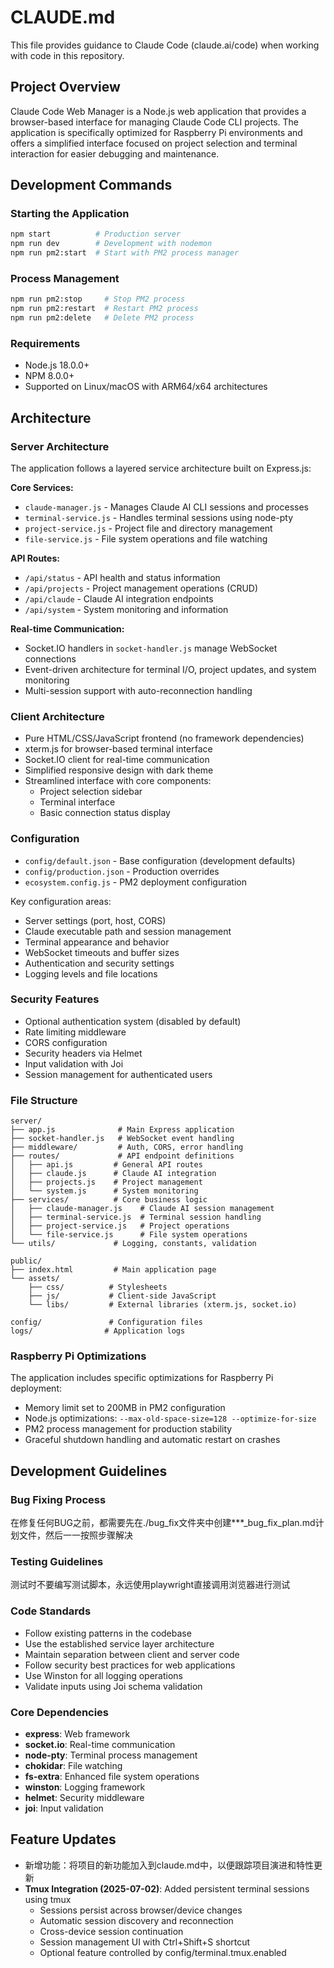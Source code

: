 # CLAUDE.md

This file provides guidance to Claude Code (claude.ai/code) when working with code in this repository.

## Project Overview

Claude Code Web Manager is a Node.js web application that provides a browser-based interface for managing Claude Code CLI projects. The application is specifically optimized for Raspberry Pi environments and offers a simplified interface focused on project selection and terminal interaction for easier debugging and maintenance.

## Development Commands

### Starting the Application
```bash
npm start          # Production server
npm run dev        # Development with nodemon
npm run pm2:start  # Start with PM2 process manager
```

### Process Management
```bash
npm run pm2:stop     # Stop PM2 process
npm run pm2:restart  # Restart PM2 process
npm run pm2:delete   # Delete PM2 process
```

### Requirements
- Node.js 18.0.0+
- NPM 8.0.0+
- Supported on Linux/macOS with ARM64/x64 architectures

## Architecture

### Server Architecture
The application follows a layered service architecture built on Express.js:

**Core Services:**
- `claude-manager.js` - Manages Claude AI CLI sessions and processes
- `terminal-service.js` - Handles terminal sessions using node-pty
- `project-service.js` - Project file and directory management
- `file-service.js` - File system operations and file watching

**API Routes:**
- `/api/status` - API health and status information
- `/api/projects` - Project management operations (CRUD)
- `/api/claude` - Claude AI integration endpoints
- `/api/system` - System monitoring and information

**Real-time Communication:**
- Socket.IO handlers in `socket-handler.js` manage WebSocket connections
- Event-driven architecture for terminal I/O, project updates, and system monitoring
- Multi-session support with auto-reconnection handling

### Client Architecture
- Pure HTML/CSS/JavaScript frontend (no framework dependencies)
- xterm.js for browser-based terminal interface
- Socket.IO client for real-time communication
- Simplified responsive design with dark theme
- Streamlined interface with core components:
  - Project selection sidebar
  - Terminal interface
  - Basic connection status display

### Configuration
- `config/default.json` - Base configuration (development defaults)
- `config/production.json` - Production overrides
- `ecosystem.config.js` - PM2 deployment configuration

Key configuration areas:
- Server settings (port, host, CORS)
- Claude executable path and session management
- Terminal appearance and behavior
- WebSocket timeouts and buffer sizes
- Authentication and security settings
- Logging levels and file locations

### Security Features
- Optional authentication system (disabled by default)
- Rate limiting middleware
- CORS configuration
- Security headers via Helmet
- Input validation with Joi
- Session management for authenticated users

### File Structure
```
server/
├── app.js              # Main Express application
├── socket-handler.js   # WebSocket event handling
├── middleware/         # Auth, CORS, error handling
├── routes/             # API endpoint definitions
│   ├── api.js         # General API routes
│   ├── claude.js      # Claude AI integration
│   ├── projects.js    # Project management
│   └── system.js      # System monitoring
├── services/          # Core business logic
│   ├── claude-manager.js    # Claude AI session management
│   ├── terminal-service.js  # Terminal session handling
│   ├── project-service.js   # Project operations
│   └── file-service.js      # File system operations
└── utils/             # Logging, constants, validation

public/
├── index.html         # Main application page
└── assets/
    ├── css/          # Stylesheets
    ├── js/           # Client-side JavaScript
    └── libs/         # External libraries (xterm.js, socket.io)

config/               # Configuration files
logs/                # Application logs
```

### Raspberry Pi Optimizations
The application includes specific optimizations for Raspberry Pi deployment:
- Memory limit set to 200MB in PM2 configuration
- Node.js optimizations: `--max-old-space-size=128 --optimize-for-size`
- PM2 process management for production stability
- Graceful shutdown handling and automatic restart on crashes

## Development Guidelines

### Bug Fixing Process
在修复任何BUG之前，都需要先在./bug_fix文件夹中创建***_bug_fix_plan.md计划文件，然后一一按照步骤解决

### Testing Guidelines
测试时不要编写测试脚本，永远使用playwright直接调用浏览器进行测试

### Code Standards
- Follow existing patterns in the codebase
- Use the established service layer architecture
- Maintain separation between client and server code
- Follow security best practices for web applications
- Use Winston for all logging operations
- Validate inputs using Joi schema validation

### Core Dependencies
- **express**: Web framework
- **socket.io**: Real-time communication
- **node-pty**: Terminal process management
- **chokidar**: File watching
- **fs-extra**: Enhanced file system operations
- **winston**: Logging framework
- **helmet**: Security middleware
- **joi**: Input validation

## Feature Updates

- 新增功能：将项目的新功能加入到claude.md中，以便跟踪项目演进和特性更新
- **Tmux Integration (2025-07-02)**: Added persistent terminal sessions using tmux
  - Sessions persist across browser/device changes
  - Automatic session discovery and reconnection
  - Cross-device session continuation
  - Session management UI with Ctrl+Shift+S shortcut
  - Optional feature controlled by config/terminal.tmux.enabled